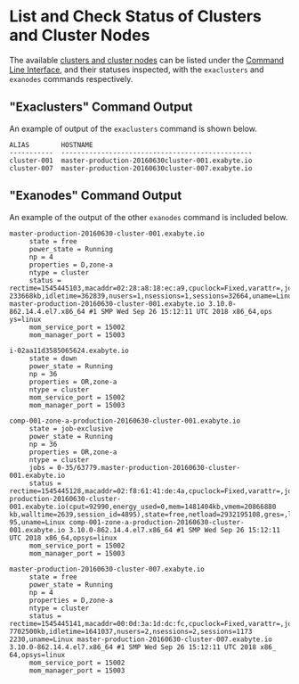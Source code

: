 # List and Check Status of Clusters and Cluster Nodes

The available [clusters and cluster nodes](../../infrastructure/clusters/overview.md) can be listed under the [Command Line Interface](../overview.md), and their statuses inspected, with the `exaclusters` and `exanodes` commands respectively. 

## "Exaclusters" Command Output

An example of output of the `exaclusters` command is shown below.

```
ALIAS        HOSTNAME
-----------  ------------------------------------------------
cluster-001  master-production-20160630cluster-001.exabyte.io
cluster-007  master-production-20160630cluster-007.exabyte.io
```

## "Exanodes" Command Output

An example of the output of the other `exanodes` command is included below.

```
master-production-20160630-cluster-001.exabyte.io
     state = free
     power_state = Running
     np = 4
     properties = D,zone-a
     ntype = cluster
     status = rectime=1545445103,macaddr=02:28:a8:18:ec:a9,cpuclock=Fixed,varattr=,jobs=,state=free,netload=2779926834388,gres=,loadave=0.00,ncpus=8,physmem=15233668kb,availmem=8042900kb,totmem=15
233668kb,idletime=362839,nusers=1,nsessions=1,sessions=32664,uname=Linux master-production-20160630-cluster-001.exabyte.io 3.10.0-862.14.4.el7.x86_64 #1 SMP Wed Sep 26 15:12:11 UTC 2018 x86_64,ops
ys=linux
     mom_service_port = 15002
     mom_manager_port = 15003

i-02aa11d3585065624.exabyte.io
     state = down
     power_state = Running
     np = 36
     properties = OR,zone-a
     ntype = cluster
     mom_service_port = 15002
     mom_manager_port = 15003

comp-001-zone-a-production-20160630-cluster-001.exabyte.io
     state = job-exclusive
     power_state = Running
     np = 36
     properties = OR,zone-a
     ntype = cluster
     jobs = 0-35/63779.master-production-20160630-cluster-001.exabyte.io
     status = rectime=1545445128,macaddr=02:f8:61:41:de:4a,cpuclock=Fixed,varattr=,jobs=63779.master-production-20160630-cluster-001.exabyte.io(cput=92990,energy_used=0,mem=1481404kb,vmem=20866880
kb,walltime=2639,session_id=4895),state=free,netload=2932195108,gres=,loadave=36.41,ncpus=36,physmem=61663128kb,availmem=60376880kb,totmem=61663128kb,idletime=3489,nusers=1,nsessions=1,sessions=48
95,uname=Linux comp-001-zone-a-production-20160630-cluster-001.exabyte.io 3.10.0-862.14.4.el7.x86_64 #1 SMP Wed Sep 26 15:12:11 UTC 2018 x86_64,opsys=linux
     mom_service_port = 15002
     mom_manager_port = 15003

master-production-20160630-cluster-007.exabyte.io
     state = free
     power_state = Running
     np = 4
     properties = D,zone-a
     ntype = cluster
     status = rectime=1545445141,macaddr=00:0d:3a:1d:dc:fc,cpuclock=Fixed,varattr=,jobs=,state=free,netload=4141601897734,gres=,loadave=0.00,ncpus=8,physmem=57702500kb,availmem=39888524kb,totmem=5
7702500kb,idletime=1641037,nusers=2,nsessions=2,sessions=1173 2230,uname=Linux master-production-20160630-cluster-007.exabyte.io 3.10.0-862.14.4.el7.x86_64 #1 SMP Wed Sep 26 15:12:11 UTC 2018 x86_
64,opsys=linux
     mom_service_port = 15002
     mom_manager_port = 15003
```
